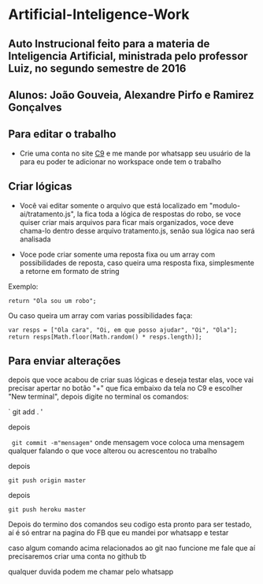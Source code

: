 # Artificial-Inteligence-Work
## Auto Instrucional feito para a materia de  Inteligencia Artificial, ministrada pelo professor Luiz, no segundo semestre de 2016
## Alunos: João Gouveia, Alexandre Pirfo e Ramirez Gonçalves

## Para editar o trabalho

* Crie uma conta no site [C9](c9.io) e me mande por whatsapp seu usuário de la para eu poder te adicionar no workspace onde tem o trabalho

## Criar lógicas

* Você vai editar somente o arquivo que está localizado em "modulo-ai/tratamento.js", la fica toda a lógica de respostas do robo,
se voce quiser criar mais arquivos para ficar mais organizados, voce deve chama-lo dentro desse arquivo tratamento.js, senão
sua lógica nao será analisada

* Voce pode criar somente uma reposta fixa ou um array com possibilidades de reposta, caso queira uma resposta fixa, simplesmente
a retorne em formato de string

Exemplo:

`return "Ola sou um robo";`

Ou caso queira um array com varias possibilidades faça:

` var resps = ["Ola cara", "Oi, em que posso ajudar", "Oi", "Ola"];
  return resps[Math.floor(Math.random() * resps.length)]; `
  
## Para enviar alterações

depois que voce acabou de criar suas lógicas e deseja testar elas, voce vai precisar apertar no botão "+" que fica embaixo da tela no C9
e escolher "New terminal", depois digite no terminal os comandos:

` git add . '

depois

` git commit -m"mensagem"` onde mensagem voce coloca uma mensagem qualquer falando o que voce alterou ou acrescentou no trabalho

depois

`git push origin master`

depois

`git push heroku master` 

Depois do termino dos comandos seu codigo esta pronto para ser testado, aí é só entrar na pagina do FB que eu mandei por whatsapp e testar

caso algum comando acima relacionados ao git nao funcione me fale que aí precisaremos criar uma conta no github tb

qualquer duvida podem me chamar pelo whatsapp

